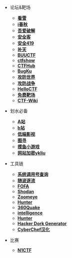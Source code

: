 - 论坛&靶场
  - [**看雪**](https://bbs.kanxue.com/)
  - [**i春秋**](https://www.ichunqiu.com/)
  - [**吾爱破解**](https://www.52pojie.cn/forum.php)
  - [**安全客**](https://www.anquanke.com/)
  - [**安全419**](http://www.anquan419.com/)
  - [**补天**](https://www.butian.net/)
  - [**BUUCTF**](https://buuoj.cn/challenges)
  - [**ctfshow**](https://ctf.show/)
  - [**CTFHub**](https://www.ctfhub.com/#/index)
  - [**BugKu**](https://ctf.bugku.com/)
  - [**攻防世界**](https://adworld.xctf.org.cn/home/index)
  - [**攻防战争**](https://ctfwar.org.cn/)
  - [**HelloCTF** ](https://hello-ctf.com/)
  - [**免费靶场**](https://www.bachang.org/)
  - [**CTF-Wiki**](https://ctf-wiki.org/)
- 划水必备
  - [**A站**](https://www.acfun.cn/)
  - [**b站**](https://www.bilibili.com/)
  - [**低端影视**](https://ddys.pro//)
  - [**图寻**](https://tuxun.fun/)
  - [**摸鱼小游戏**](https://haiyong.site/moyu/)
  - [**网站加密ykliu**](https://yk-liu.github.io/secret/)
- 工具链
  - [**系统调用号查询**](https://syscall.sh/)
  - [**随波逐流**](http://1o1o.xyz/)
  - [**FOFA**]( https://fofa.info/)
  - [**Shodan**](https://www.shodan.io)
  - [**Zoomeye**](https://www.zoomeye.org/)
  - [**Hunter**](https://hunter.qianxin.com/)
  - [**360Quake**](https://quake.360.net)
  - [**intelligence**](https://intelx.io/)
  - [**Hunter**](https://hunter.io/)
  - [**Hacker Dork Generator**](https://iamunixtz.github.io/LazyDork/)
  - <a href="SRK_Toolbox/SRK_Toolbox.html"><strong>CyberChef汉化</strong></a>
  
- 比赛
  - [**N1CTF**](https://ctf2024.nu1l.com/#/index)